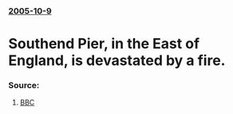 ### [2005-10-9](/news/2005/10/9/index.md)

#  Southend Pier, in the East of England, is devastated by a fire. 




### Source:

1. [BBC](http://news.bbc.co.uk/1/hi/england/essex/4325430.stm)
